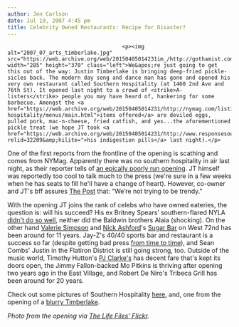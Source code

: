 ```yaml
---
author: Jen Carlson
date: Jul 19, 2007 4:45 pm
title: Celebrity Owned Restaurants: Recipe for Disaster?
---
```


	
										<p><img alt="2007_07_arts_timberlake.jpg" src="https://web.archive.org/web/20150405014231im_/http://gothamist.com/attachments/arts_jen/2007_07_arts_timberlake.jpg" width="285" height="370" class="left">We&apos;re just going to get this out of the way: Justin Timberlake is bringing deep-fried pickle-sicles back. The modern day song and dance man has gone and opened his very own restaurant called Southern Hospitality (at 1460 2nd Ave and 76th St). It opened last night to a crowd of <strike>A-listers</strike> people you may have heard of, hankering for some barbecue. Amongst the <a href="https://web.archive.org/web/20150405014231/http://nymag.com/listings/restaurant/southern-hospitality/menus/main.html">items offered</a> are deviled eggs, pulled pork, mac-n-cheese, fried catfish, and yes...the aforementioned pickle treat (we hope JT took <a href="https://web.archive.org/web/20150405014231/http://www.responsesource.com/releases/rel_display.php?relid=32209&amp;hilite=">his indigestion pills</a> last night).</p>

<p>One of the first reports from the frontline of the opening is scathing and comes from NYMag. Apparently there was no southern hospitality in air last night, as their reporter tells of <a href="https://web.archive.org/web/20150405014231/http://nymag.com/daily/intel/2007/07/at_jts_restaurant_opening_long.html">an epically poorly run opening</a>. JT himself was reportedly too cool to talk much to the press (we&apos;re sure in a few weeks when he has seats to fill he&apos;ll have a change of heart). However, co-owner and JT&apos;s bff assures <a href="https://web.archive.org/web/20150405014231/http://www.nypost.com/seven/07182007/entertainment/food/star_reviews_food_farrah_weinstein.htm">The Post</a> that: &#x201C;We&#x2019;re not trying to be trendy.&quot;</p>

<p>With the opening JT joins the rank of celebs who have owned eateries, the question is: will his succeed? His ex Britney Spears&#x2019; southern-flared NYLA <a href="https://web.archive.org/web/20150405014231/http://www.people.com/people/article/0,,625179,00.html 917 499 2538">didn&apos;t do so well</a>, neither did the Baldwin brothers Alaia (shocking). On the other hand <a href="https://web.archive.org/web/20150405014231/http://www.imdb.com/name/nm0801248/">Valerie Simpson</a> and <a href="https://web.archive.org/web/20150405014231/http://www.imdb.com/name/nm0038935/">Nick Ashford</a>&apos;s <a href="https://web.archive.org/web/20150405014231/http://www.sugarbarnyc.com/">Sugar Bar</a> on West 72nd has been around for 11 years. Jay-Z&apos;s 40/40 sports bar and restaurant is a success so far (despite getting bad press <a href="https://web.archive.org/web/20150405014231/http://gothamist.com/2007/06/26/4040.php">from time to time</a>), and Sean Combs&apos; Justin in the Flatiron District is still going strong, too. Outside of the music world, Timothy Hutton&apos;s <a href="https://web.archive.org/web/20150405014231/http://www.pjclarkes.com/htm/m05/PJC_SALVATION_ARMY.htm">PJ Clarke&apos;s</a> has decent fare that&apos;s kept its doors open, the Jimmy Fallon-backed Mo Pitkins is thriving after opening two years ago in the East Village, and Robert De Niro&apos;s Tribeca Grill has been around for 20 years. </p>

<p>Check out some pictures of Southern Hospitality <a href="https://web.archive.org/web/20150405014231/http://nymag.com/daily/food/2007/07/more_topsecret_timberlake_the_1.html">here</a>, and, one from the opening of a <a href="https://web.archive.org/web/20150405014231/http://nymag.com/daily/food/2007/07/justin_timberlake_eats_barbecu.html">blurry Timberlake</a>.</p>

<p><em>Photo from the opening via <a href="https://web.archive.org/web/20150405014231/http://www.flickr.com/photos/8073917@N03/852431701/">The Life Files&apos; Flickr</a>.</em></p>					
										
									
				